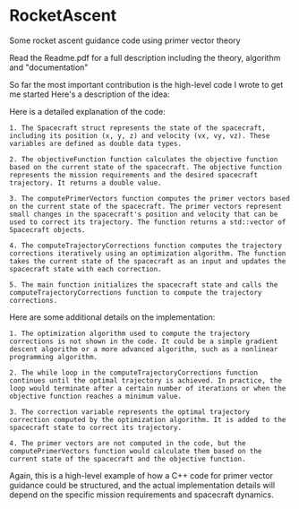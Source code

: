 # RocketAscent
Some rocket ascent guidance code using primer vector theory

Read the Readme.pdf for a full description including the theory, algorithm and "documentation"

So far the most important contribution is the high-level code I wrote to get me started
Here's a description of the idea:

Here is a detailed explanation of the code:

    1. The Spacecraft struct represents the state of the spacecraft, including its position (x, y, z) and velocity (vx, vy, vz). These variables are defined as double data types.

    2. The objectiveFunction function calculates the objective function based on the current state of the spacecraft. The objective function represents the mission requirements and the desired spacecraft trajectory. It returns a double value.

    3. The computePrimerVectors function computes the primer vectors based on the current state of the spacecraft. The primer vectors represent small changes in the spacecraft's position and velocity that can be used to correct its trajectory. The function returns a std::vector of Spacecraft objects.

    4. The computeTrajectoryCorrections function computes the trajectory corrections iteratively using an optimization algorithm. The function takes the current state of the spacecraft as an input and updates the spacecraft state with each correction.

    5. The main function initializes the spacecraft state and calls the computeTrajectoryCorrections function to compute the trajectory corrections.

Here are some additional details on the implementation:

    1. The optimization algorithm used to compute the trajectory corrections is not shown in the code. It could be a simple gradient descent algorithm or a more advanced algorithm, such as a nonlinear programming algorithm.

    2. The while loop in the computeTrajectoryCorrections function continues until the optimal trajectory is achieved. In practice, the loop would terminate after a certain number of iterations or when the objective function reaches a minimum value.

    3. The correction variable represents the optimal trajectory correction computed by the optimization algorithm. It is added to the spacecraft state to correct its trajectory.

    4. The primer vectors are not computed in the code, but the computePrimerVectors function would calculate them based on the current state of the spacecraft and the objective function.

Again, this is a high-level example of how a C++ code for primer vector guidance could be structured, and the actual implementation details will depend on the specific mission requirements and spacecraft dynamics.
